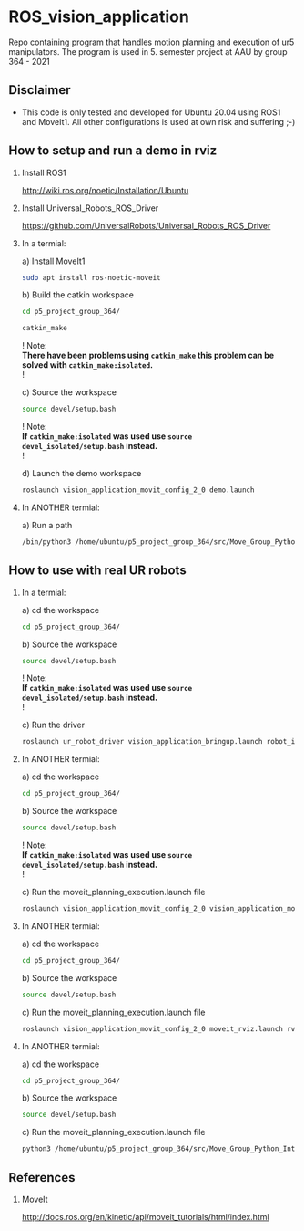 # ROS_vision_application

Repo containing program that handles motion planning and execution of ur5 manipulators. The program is used in 5. semester project at AAU by group 364 - 2021

## Disclaimer

- This code is only tested and developed for Ubuntu 20.04 using ROS1 and MoveIt1. All other configurations is used at own risk and suffering ;-)

## How to setup and run a demo in rviz

1. Install ROS1

    <http://wiki.ros.org/noetic/Installation/Ubuntu>

2. Install Universal_Robots_ROS_Driver

    <https://github.com/UniversalRobots/Universal_Robots_ROS_Driver>

3. In a termial:

    a) Install MoveIt1

    ```bash
    sudo apt install ros-noetic-moveit
    ```

    b) Build the catkin workspace

    ```bash
    cd p5_project_group_364/

    catkin_make
    ```

    ! Note:\
    **There have been problems using `catkin_make` this problem can be solved with `catkin_make:isolated`.** \
    !

    c) Source the workspace

    ```bash
    source devel/setup.bash
    ```

    ! Note:\
    **If `catkin_make:isolated` was used use `source devel_isolated/setup.bash` instead.** \
    !

    d) Launch the demo workspace

    ```bash
    roslaunch vision_application_movit_config_2_0 demo.launch
    ```

4. In  ANOTHER termial:

    a) Run a path

    ```bash
    /bin/python3 /home/ubuntu/p5_project_group_364/src/Move_Group_Python_Interface.py
    ```

## How to use with real UR robots

1. In a termial:

    a) cd the workspace

    ```bash
    cd p5_project_group_364/
    ```

    b) Source the workspace

    ```bash
    source devel/setup.bash
    ```

    ! Note:\
    **If `catkin_make:isolated` was used use `source devel_isolated/setup.bash` instead.** \
    !

    c) Run the driver

    ```bash
    roslaunch ur_robot_driver vision_application_bringup.launch robot_ip:=INSERT_ROBOT_IP_HERE
    ```

2. In  ANOTHER termial:

    a) cd the workspace

    ```bash
    cd p5_project_group_364/
    ```

    b) Source the workspace

    ```bash
    source devel/setup.bash
    ```

    ! Note:\
    **If `catkin_make:isolated` was used use `source devel_isolated/setup.bash` instead.** \
    !

    c) Run the moveit_planning_execution.launch file

    ```bash
    roslaunch vision_application_movit_config_2_0 vision_application_moveit_planning_execution.launch
    ```

3. In  ANOTHER termial:

    a) cd the workspace

    ```bash
    cd p5_project_group_364/
    ```

    b) Source the workspace

    ```bash
    source devel/setup.bash
    ```

    c) Run the moveit_planning_execution.launch file

    ```bash
    roslaunch vision_application_movit_config_2_0 moveit_rviz.launch rviz_config:=$(rospack find vision_application_movit_config_2_0)/launch/moveit.rviz
    ```

4. In  ANOTHER termial:

    a) cd the workspace

    ```bash
    cd p5_project_group_364/
    ```

    b) Source the workspace

    ```bash
    source devel/setup.bash
    ```

    c) Run the moveit_planning_execution.launch file

    ```bash
    python3 /home/ubuntu/p5_project_group_364/src/Move_Group_Python_Interface.py
    ```

## References

1. MoveIt

    <http://docs.ros.org/en/kinetic/api/moveit_tutorials/html/index.html>
